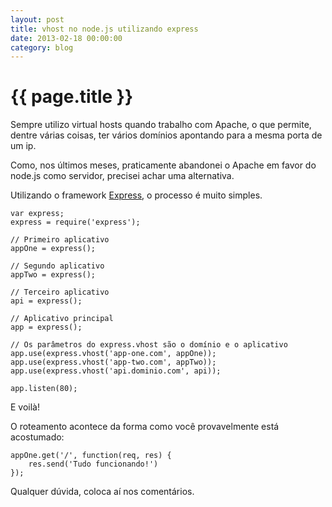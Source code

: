 ```yaml
---
layout: post
title: vhost no node.js utilizando express
date: 2013-02-18 00:00:00
category: blog
---
```


# {{ page.title }}

Sempre utilizo virtual hosts quando trabalho com Apache, o que permite, dentre
várias coisas, ter vários domínios apontando para a mesma porta de um ip.

Como, nos últimos meses, praticamente abandonei o Apache em favor do node.js
como servidor, precisei achar uma alternativa.

Utilizando o framework [Express][expressjs], o processo é muito simples.

<pre><code class="javascript">var express;
express = require('express');

// Primeiro aplicativo
appOne = express();

// Segundo aplicativo
appTwo = express();

// Terceiro aplicativo
api = express();

// Aplicativo principal
app = express();

// Os parâmetros do express.vhost são o domínio e o aplicativo
app.use(express.vhost('app-one.com', appOne));
app.use(express.vhost('app-two.com', appTwo));
app.use(express.vhost('api.dominio.com', api));

app.listen(80);
</code></pre>

E voilà!

O roteamento acontece da forma como você provavelmente está acostumado:

<pre><code class="javascript">appOne.get('/', function(req, res) {
    res.send('Tudo funcionando!')
});
</code></pre>

Qualquer dúvida, coloca aí nos comentários.

[expressjs]: http://expressjs.com/ "Express.js"
